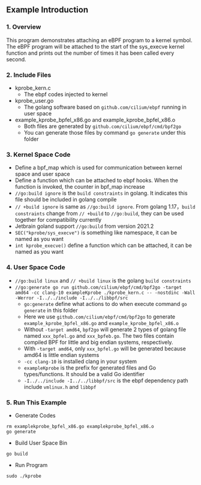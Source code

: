 ## Example Introduction
### 1. Overview
This program demonstrates attaching an eBPF program to a kernel symbol. The eBPF program will be attached to the start of the sys_execve kernel function and prints out the number of times it has been called every second.

### 2. Include Files
- kprobe_kern.c
  - The ebpf codes injected to kernel
- kprobe_user.go
  - The golang software based on `github.com/cilium/ebpf` running in user space
- example_kprobe_bpfel_x86.go and example_kprobe_bpfel_x86.o
  - Both files are generated by `github.com/cilium/ebpf/cmd/bpf2go`
  - You can generate those files by command `go generate` under this folder

### 3. Kernel Space Code
- Define a bpf_map which is used for communication between kernel space and user space
- Define a function which can be attached to ebpf hooks. When the function is invoked, the counter in bpf_map increase
- `//go:build ignore` is the `build constraints` in golang. It indicates this file should be included in golang compile
- `// +build ignore` is same as `//go:build ignore`. From golang 1.17，`build constraints` change from `// +build` to `//go:build`, they can be used together for compatibility currently
- Jetbrain goland support `//go:build` from version 2021.2
- `SEC("kprobe/sys_execve")` is something like namespace, it can be named as you want
- `int kprobe_execve()` define a function which can be attached, it can be named as you want

### 4. User Space Code
- `//go:build linux` and `// +build linux` is the golang `build constraints`
- `//go:generate go run github.com/cilium/ebpf/cmd/bpf2go -target amd64 -cc clang-10 exampleKprobe ./kprobe_kern.c -- -nostdinc -Wall -Werror -I../../include -I../../libbpf/src`
  - `go:generate` define what actions to do when execute command `go generate` in this folder
  - Here we use `github.com/cilium/ebpf/cmd/bpf2go` to generate `example_kprobe_bpfel_x86.go` and `example_kprobe_bpfel_x86.o`
  - Without `-target amd64`, `bpf2go` will generate 2 types of golang file named `xxx_bpfel.go` and `xxx_bpfeb.go`. The two files contain compiled BPF for little and big endian systems, respectively.
  - With `-target amd64`, only `xxx_bpfel.go` will be generated because amd64 is little endian systems
  - `-cc clang-10` is installed clang in your system
  - `exampleKprobe` is the prefix for generated files and Go types/functions. It should be a valid Go identifier
  - `-I../../include -I../../libbpf/src` is the ebpf dependency path include `vmlinux.h` and `libbpf`

### 5. Run This Example
- Generate Codes
```
rm examplekprobe_bpfel_x86.go examplekprobe_bpfel_x86.o
go generate
```
- Build User Space Bin
```
go build
```
- Run Program
```
sudo ./kprobe
```
